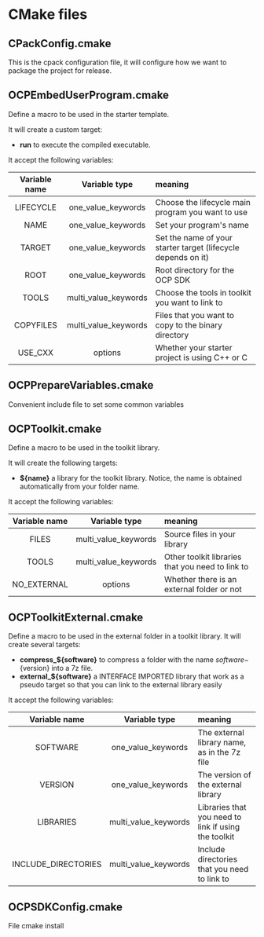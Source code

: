 # CMake files

## CPackConfig.cmake

This is the cpack configuration file, it will configure how we want to package the project for release.

## OCPEmbedUserProgram.cmake

Define a macro to be used in the starter template.

It will create a custom target:

- **run** to execute the compiled executable.

It accept the following variables:

| Variable name |    Variable type     | meaning                                                       |
| :-----------: | :------------------: | :------------------------------------------------------------ |
|   LIFECYCLE   |  one_value_keywords  | Choose the lifecycle main program you want to use             |
|     NAME      |  one_value_keywords  | Set your program's name                                       |
|    TARGET     |  one_value_keywords  | Set the name of your starter target (lifecycle depends on it) |
|     ROOT      |  one_value_keywords  | Root directory for the OCP SDK                                |
|     TOOLS     | multi_value_keywords | Choose the tools in toolkit you want to link to               |
|   COPYFILES   | multi_value_keywords | Files that you want to copy to the binary directory           |
|    USE_CXX    |       options        | Whether your starter project is using C++ or C                |

## OCPPrepareVariables.cmake

Convenient include file to set some common variables

## OCPToolkit.cmake

Define a macro to be used in the toolkit library.

It will create the following targets:

- **\${name}** a library for the toolkit library. Notice, the name is obtained automatically from your folder name.

It accept the following variables:

| Variable name |    Variable type     | meaning                                          |
| :-----------: | :------------------: | :----------------------------------------------- |
|     FILES     | multi_value_keywords | Source files in your library                     |
|     TOOLS     | multi_value_keywords | Other toolkit libraries that you need to link to |
|  NO_EXTERNAL  |       options        | Whether there is an external folder or not       |

## OCPToolkitExternal.cmake

Define a macro to be used in the external folder in a toolkit library. It will create several targets:

- **compress\_${software}** to compress a folder with the name ${software}-${version} into a 7z file.
- **external\_${software}** a INTERFACE IMPORTED library that work as a pseudo target so that you can link to the external library easily

It accept the following variables:

|    Variable name    |    Variable type     | meaning                                              |
| :-----------------: | :------------------: | :--------------------------------------------------- |
|      SOFTWARE       |  one_value_keywords  | The external library name, as in the 7z file         |
|       VERSION       |  one_value_keywords  | The version of the external library                  |
|      LIBRARIES      | multi_value_keywords | Libraries that you need to link if using the toolkit |
| INCLUDE_DIRECTORIES | multi_value_keywords | Include directories that you need to link to         |

## OCPSDKConfig.cmake

File cmake install